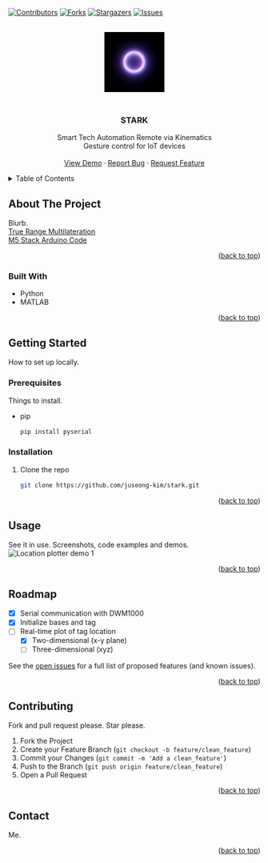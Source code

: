 <div id="top"></div>

[![Contributors][contributors-shield]][contributors-url]
[![Forks][forks-shield]][forks-url]
[![Stargazers][stars-shield]][stars-url]
[![Issues][issues-shield]][issues-url]


<!-- PROJECT LOGO -->
<br />
<div align="center">

<img src="./assets/zui.gif" height="120px" style="margin-bottom:20px">
<h3 align="center">STARK</h3>

  <p align="center">
    Smart Tech Automation Remote via Kinematics <br>Gesture control for IoT devices 
    <br />
    <br />
    <a href="https://github.com/juseong-kim/stark">View Demo</a>
    ·
    <a href="https://github.com/juseong-kim/stark/issues">Report Bug</a>
    ·
    <a href="https://github.com/juseong-kim/stark/issues">Request Feature</a>
  </p>
</div>



<!-- TABLE OF CONTENTS -->
<details>
  <summary>Table of Contents</summary>
  <ol>
    <li>
      <a href="#about-the-project">About The Project</a>
      <ul>
        <li><a href="#built-with">Built With</a></li>
      </ul>
    </li>
    <li>
      <a href="#getting-started">Getting Started</a>
      <ul>
        <li><a href="#prerequisites">Prerequisites</a></li>
        <li><a href="#installation">Installation</a></li>
      </ul>
    </li>
    <li><a href="#usage">Usage</a></li>
    <li><a href="#roadmap">Roadmap</a></li>
    <li><a href="#contributing">Contributing</a></li>
    <li><a href="#contact">Contact</a></li>
  </ol>
</details>



<!-- ABOUT THE PROJECT -->
## About The Project

Blurb.  
[True Range Multilateration](https://en.wikipedia.org/wiki/True-range_multilateration#Three_Cartesian_dimensions,_three_measured_slant_ranges)  
[M5 Stack Arduino Code](https://github.com/m5stack/M5Stack/blob/master/examples/Unit/UWB_DW1000/UWB_DW1000.ino)  

<p align="right">(<a href="#top">back to top</a>)</p>



### Built With

* Python
* MATLAB

<p align="right">(<a href="#top">back to top</a>)</p>



<!-- GETTING STARTED -->
## Getting Started

How to set up locally.

### Prerequisites

Things to install.
* pip
  ```sh
  pip install pyserial
  ```

### Installation

1. Clone the repo
   ```sh
   git clone https://github.com/juseong-kim/stark.git
   ```

<p align="right">(<a href="#top">back to top</a>)</p>



<!-- USAGE EXAMPLES -->
## Usage

See it in use. Screenshots, code examples and demos.
![Location plotter demo 1](assets/location_plotter_demo1.gif)

<p align="right">(<a href="#top">back to top</a>)</p>

<!-- ROADMAP -->
## Roadmap

- [x] Serial communication with DWM1000
- [x] Initialize bases and tag
- [ ] Real-time plot of tag location
    - [x] Two-dimensional (x-y plane)
    - [ ] Three-dimensional (xyz)

See the [open issues](https://github.com/juseong-kim/stark/issues) for a full list of proposed features (and known issues).

<p align="right">(<a href="#top">back to top</a>)</p>



<!-- CONTRIBUTING -->
## Contributing

Fork and pull request please. Star please.

1. Fork the Project
2. Create your Feature Branch (`git checkout -b feature/clean_feature`)
3. Commit your Changes (`git commit -m 'Add a clean_feature'`)
4. Push to the Branch (`git push origin feature/clean_feature`)
5. Open a Pull Request

<p align="right">(<a href="#top">back to top</a>)</p>


<!-- CONTACT -->
## Contact
Me.

<p align="right">(<a href="#top">back to top</a>)</p>


<!-- MARKDOWN LINKS & IMAGES -->
<!-- https://www.markdownguide.org/basic-syntax/#reference-style-links -->
[contributors-shield]: https://img.shields.io/github/contributors/juseong-kim/stark.svg?style=for-the-badge
[contributors-url]: https://github.com/juseong-kim/stark/graphs/contributors
[forks-shield]: https://img.shields.io/github/forks/juseong-kim/stark.svg?style=for-the-badge
[forks-url]: https://github.com/juseong-kim/stark/network/members
[stars-shield]: https://img.shields.io/github/stars/juseong-kim/stark.svg?style=for-the-badge
[stars-url]: https://github.com/juseong-kim/stark/stargazers
[issues-shield]: https://img.shields.io/github/issues/juseong-kim/stark.svg?style=for-the-badge
[issues-url]: https://github.com/juseong-kim/stark/issues
